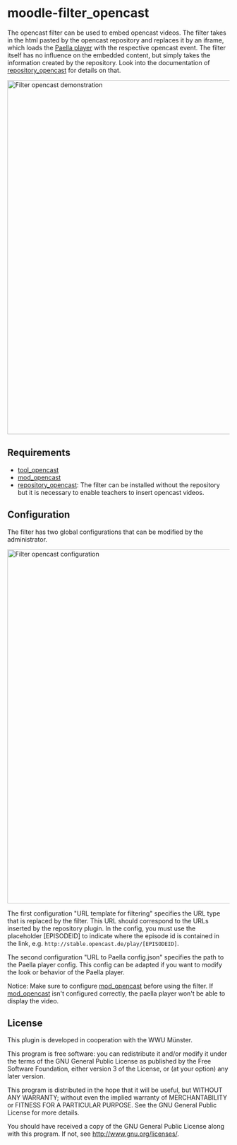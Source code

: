moodle-filter_opencast
=====================
The opencast filter can be used to embed opencast videos.
The filter takes in the html pasted by the opencast repository and replaces it by an iframe, which loads the  <a href="https://github.com/polimediaupv/paella">Paella player</a> with the respective opencast event.
The filter itself has no influence on the embedded content, but simply takes the information created by the repository.
Look into the documentation of [repository_opencast](https://github.com/Opencast-Moodle/moodle-repository_opencast) for details on that.

<img width="800" alt="Filter opencast demonstration" src="https://user-images.githubusercontent.com/28386141/137904963-968fd449-602d-40c8-99ad-c56a40fd03f0.png">

## Requirements

- [tool_opencast](https://github.com/Opencast-Moodle/moodle-tool_opencast)
- [mod_opencast](https://github.com/Opencast-Moodle/moodle-mod_opencast)
- [repository_opencast](https://github.com/Opencast-Moodle/moodle-repository_opencast): The filter can be installed without the repository 
  but it is necessary to enable teachers to insert opencast videos.

## Configuration
The filter has two global configurations that can be modified by the administrator.

<img width="800" alt="Filter opencast configuration" src="https://user-images.githubusercontent.com/28386141/137904968-cacaf48f-35c0-4d15-b6d7-001ded49afc9.png">

The first configuration "URL template for filtering" specifies the URL type that is replaced by the filter. This URL should correspond to the URLs inserted by the repository plugin. In the config, you must use the placeholder [EPISODEID] to indicate where the episode id is contained in the link, e.g. `http://stable.opencast.de/play/[EPISODEID]`.

The second configuration "URL to Paella config.json" specifies the path to the Paella player config. This config can be adapted if you want to modify the look or behavior of the Paella player.

Notice: Make sure to configure [mod_opencast](https://github.com/Opencast-Moodle/moodle-mod_opencast) before using the filter. If [mod_opencast](https://github.com/Opencast-Moodle/moodle-mod_opencast) isn't configured correctly, the paella player won't be able to display the video.

## License ##

This plugin is developed in cooperation with the WWU Münster.

This program is free software: you can redistribute it and/or modify it under
the terms of the GNU General Public License as published by the Free Software
Foundation, either version 3 of the License, or (at your option) any later
version.

This program is distributed in the hope that it will be useful, but WITHOUT ANY
WARRANTY; without even the implied warranty of MERCHANTABILITY or FITNESS FOR A
PARTICULAR PURPOSE.  See the GNU General Public License for more details.

You should have received a copy of the GNU General Public License along with
this program.  If not, see <http://www.gnu.org/licenses/>.

